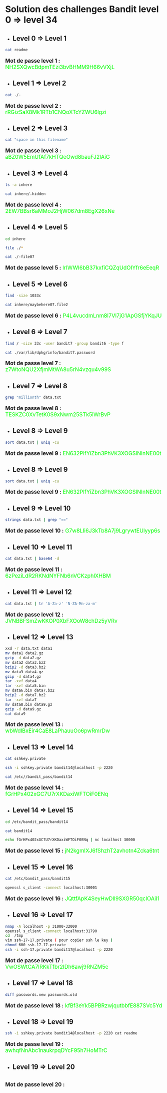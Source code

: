 <style>
    p { font-size: 17px; }
    .pwd{ color:#00FF00; }
</style>

# **Solution des challenges Bandit level 0 => level 34**

- ## **Level 0 => Level 1**
```sh
cat readme
```
**Mot de passe level 1 :** <span class="pwd">NH2SXQwcBdpmTEzi3bvBHMM9H66vVXjL</span>

- ## **Level 1 => Level 2**
```sh
cat ./-
```
**Mot de passe level 2 :** <span class="pwd">rRGizSaX8Mk1RTb1CNQoXTcYZWU6lgzi</span>

- ## **Level 2 => Level 3**
```sh
cat "space in this filename"
```
**Mot de passe level 3 :** <span class="pwd">aBZ0W5EmUfAf7kHTQeOwd8bauFJ2lAiG</span>

- ## **Level 3 => Level 4**
```sh
ls -a inhere

cat inhere/.hidden
```
**Mot de passe level 4 :** <span class="pwd">2EW7BBsr6aMMoJ2HjW067dm8EgX26xNe</span>

- ## **Level 4 => Level 5**
```sh
cd inhere

file ./*

cat ./-file07
```
**Mot de passe level 5 :** <span class="pwd">lrIWWI6bB37kxfiCQZqUdOIYfr6eEeqR</span>

- ## **Level 5 => Level 6**
```sh
find -size 1033c

cat inhere/maybehere07.file2
```
**Mot de passe level 6 :** <span class="pwd">P4L4vucdmLnm8I7Vl7jG1ApGSfjYKqJU</span>

- ## **Level 6 => Level 7**
```sh
find / -size 33c -user bandit7 -group bandit6 -type f

cat ./var/lib/dpkg/info/bandit7.password
```
**Mot de passe level 7 :** <span class="pwd">z7WtoNQU2XfjmMtWA8u5rN4vzqu4v99S</span>

- ## **Level 7 => Level 8**
```sh
grep "millionth" data.txt
```
**Mot de passe level 8 :** <span class="pwd">TESKZC0XvTetK0S9xNwm25STk5iWrBvP</span>

- ## **Level 8 => Level 9**
```sh
sort data.txt | uniq -cu
```
**Mot de passe level 9 :** <span class="pwd">EN632PlfYiZbn3PhVK3XOGSlNInNE00t</span>

- ## **Level 8 => Level 9**
```sh
sort data.txt | uniq -cu
```
**Mot de passe level 9 :** <span class="pwd">EN632PlfYiZbn3PhVK3XOGSlNInNE00t</span>


- ## **Level 9 => Level 10**
```sh
strings data.txt | grep "==" 
```
**Mot de passe level 10 :** <span class="pwd">G7w8LIi6J3kTb8A7j9LgrywtEUlyyp6s</span>


- ## **Level 10 => Level 11**
```sh
cat data.txt | base64 -d 
```
**Mot de passe level 11 :** <span class="pwd">6zPeziLdR2RKNdNYFNb6nVCKzphlXHBM</span>

- ## **Level 11 => Level 12**
```sh
cat data.txt | tr 'A-Za-z' 'N-ZA-Mn-za-m'
```
**Mot de passe level 12 :** <span class="pwd">JVNBBFSmZwKKOP0XbFXOoW8chDz5yVRv</span>

- ## **Level 12 => Level 13**
```sh
xxd -r data.txt data1
mv data1 data2.gz
gzip -d data2.gz
mv data2 data3.bz2
bzip2 -d data3.bz2
mv data3 data4.gz
gzip -d data4.gz
tar -xvf data4
tar -xvf data5.bin
mv data6.bin data7.bz2
bzip2 -d data7.bz2
tar -xvf data7
mv data8.bin data9.gz
gzip -d data9.gz
cat data9
```
**Mot de passe level 13 :** <span class="pwd">wbWdlBxEir4CaE8LaPhauuOo6pwRmrDw</span>

- ## **Level 13 => Level 14**
```sh
cat sshkey.private 

ssh -i sshkey.private bandit14@localhost -p 2220

cat /etc//bandit_pass/bandit14

```
**Mot de passe level 14 :** <span class="pwd">fGrHPx402xGC7U7rXKDaxiWFTOiF0ENq</span>


- ## **Level 14 => Level 15**
```sh
cd /etc/bandit_pass/bandit14

cat bandit14

echo fGrHPx402xGC7U7rXKDaxiWFTOiF0ENq | nc localhost 30000
```
**Mot de passe level 15 :** <span class="pwd">jN2kgmIXJ6fShzhT2avhotn4Zcka6tnt</span>


- ## **Level 15 => Level 16**
```sh
cat /etc/bandit_pass/bandit15

openssl s_client -connect localhost:30001
```
**Mot de passe level 16 :** <span class="pwd">JQttfApK4SeyHwDlI9SXGR50qclOAil1</span>


- ## **Level 16 => Level 17**
```sh
nmap -A localhost -p 31000-32000
openssl s_client -connect localhost:31790
cd  /tmp
vim ssh-17-17.private ( pour copier ssh le key )
chmod 600 ssh-17-17.private
ssh -i ssh-17.private bandit17@localhost -p 2220
```
**Mot de passe level 17 :** <span class="pwd">VwOSWtCA7lRKkTfbr2IDh6awj9RNZM5e</span>


- ## **Level 17 => Level 18**
```sh
diff passwords.new passwords.old
```
**Mot de passe level 18 :** <span class="pwd">kfBf3eYk5BPBRzwjqutbbfE887SVc5Yd</span>

- ## **Level 18 => Level 19**
```sh
ssh -i sshkey.private bandit14@localhost -p 2220 cat readme
```
**Mot de passe level 19 :** <span class="pwd">awhqfNnAbc1naukrpqDYcF95h7HoMTrC</span>


- ## **Level 19 => Level 20**
```sh

```
**Mot de passe level 20 :** <span class="pwd"></span>